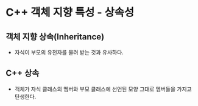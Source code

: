 # C++ 객체 지향 특성 - 상속성

## 객체 지향 상속(Inheritance)

- 자식이 부모의 유전자를 물려 받는 것과 유사하다.


## C++ 상속

- 객체가 자식 클래스의 멤버와 부모 클래스에 선언된 모양 그대로 멤버들을 가지고 탄생한다.